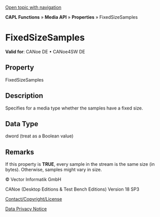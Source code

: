 [Open topic with navigation](../../../../../CANoeDEFamily.htm#Topics/CAPLFunctions/Media/Properties/CAPLfunctionFixedSizeSamples.md)

**CAPL Functions** » **Media API** » **Properties** » FixedSizeSamples

# FixedSizeSamples

**Valid for**: CANoe DE • CANoe4SW DE

## Property

FixedSizeSamples

## Description

Specifies for a media type whether the samples have a fixed size.

## Data Type

dword (treat as a Boolean value)

## Remarks

If this property is **TRUE**, every sample in the stream is the same size (in bytes). Otherwise, samples might vary in size.

© Vector Informatik GmbH

CANoe (Desktop Editions & Test Bench Editions) Version 18 SP3

[Contact/Copyright/License](../../../Shared/ContactCopyrightLicense.md)

[Data Privacy Notice](https://www.vector.com/int/en/company/get-info/privacy-policy/)